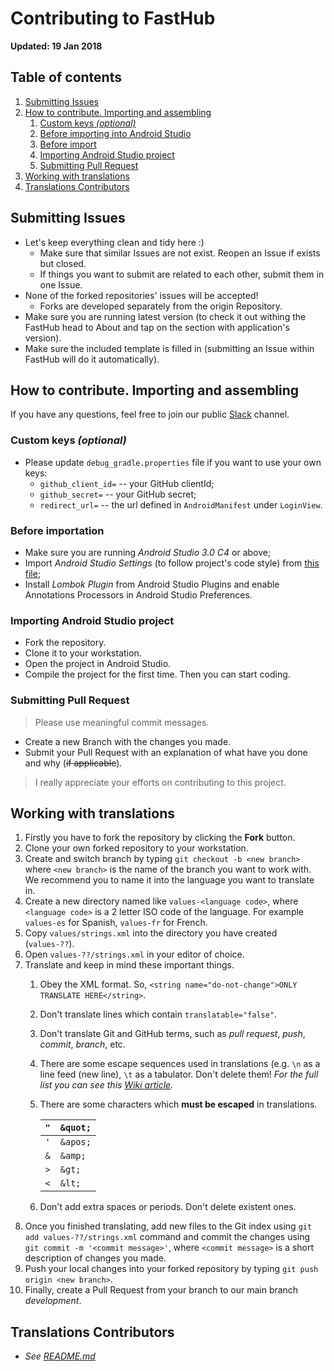 # Contributing to FastHub

**Updated: 19 Jan 2018**

## Table of contents

1. [Submitting Issues](#submitting-issues)
1. [How to contribute. Importing and assembling](#how-to-contribute-importing-and-assembling)
   1. [Custom keys *(optional)*](#custom-keys-optional)
   1. [Before importing into Android Studio](#before-importing-into-android-studio)
   1. [Before import](#before-importation)
   1. [Importing Android Studio project](#importing-android-studio-project)
   1. [Submitting Pull Request](#submitting-pull-request)
1. [Working with translations](#working-with-translations)
1. [Translations Contributors](#translations-contributors)

## Submitting Issues

- Let's keep everything clean and tidy here :)
  - Make sure that similar Issues are not exist. Reopen an Issue if exists but closed.
  - If things you want to submit are related to each other, submit them in one Issue.
- None of the forked repositories' issues will be accepted!
  - Forks are developed separately from the origin Repository.
- Make sure you are running latest version (to check it out withing the FastHub head to About and tap on the section with application's version).
- Make sure the included template is filled in (submitting an Issue within FastHub will do it automatically).

## How to contribute. Importing and assembling

If you have any questions, feel free to join our public [Slack](http://rebrand.ly/fasthub) channel.

### Custom keys *(optional)*

- Please update `debug_gradle.properties` file if you want to use your own keys:
  - `github_client_id=` -- your GitHub clientId;
  - `github_secret=` -- your GitHub secret;
  - `redirect_url=` -- the url defined in `AndroidManifest` under `LoginView`.

### Before importation

- Make sure you are running *Android Studio 3.0 C4* or above;
- Import *Android Studio Settings* (to follow project's code style) from [this file](https://raw.githubusercontent.com/k0shk0sh/FastHub/master/fasthub_as_settings.jar);
- Install *Lombok Plugin* from Android Studio Plugins and enable Annotations Processors in Android Studio Preferences.

### Importing Android Studio project

- Fork the repository.
- Clone it to your workstation.
- Open the project in Android Studio.
- Compile the project for the first time. Then you can start coding.

### Submitting Pull Request

> Please use meaningful commit messages.

- Create a new Branch with the changes you made.
- Submit your Pull Request with an explanation of what have you done and why (~~if applicable~~).

> I really appreciate your efforts on contributing to this project.

## Working with translations

1. Firstly you have to fork the repository by clicking the **Fork** button.
1. Clone your own forked repository to your workstation.
1. Create and switch branch by typing `git checkout -b <new branch>` where `<new branch>` is the name of the branch you want to work with. We recommend you to name it into the language you want to translate in.
1. Create a new directory named like `values-<language code>`, where `<language code>` is a 2 letter ISO code of the language. For example `values-es` for Spanish, `values-fr` for French.
1. Copy `values/strings.xml` into the directory you have created (`values-??`).
1. Open `values-??/strings.xml` in your editor of choice.
1. Translate and keep in mind these important things.
    1. Obey the XML format. So, `<string name="do-not-change">ONLY TRANSLATE HERE</string>`.
    1. Don't translate lines which contain `translatable="false"`.
    1. Don't translate Git and GitHub terms, such as *pull request*, *push*, *commit*, *branch*, etc.
    1. There are some escape sequences used in translations (e.g. `\n` as a line feed (new line), `\t` as a tabulator. Don't delete them!
    *For the full list you can see this [Wiki article](https://en.wikipedia.org/wiki/Control_character#In_ASCII).*
    1. There are some characters which **must be escaped** in translations.

        | `"` | `&quot;` |
        |-----|----------|
        | `'` | `&apos;` |
        | `&` | `&amp;` |
        | `>` | `&gt;` |
        | `<` | `&lt;` |
    1. Don't add extra spaces or periods. Don't delete existent ones.
1. Once you finished translating, add new files to the Git index using `git add values-??/strings.xml` command and commit the changes using `git commit -m '<commit message>'`, where `<commit message>` is a short description of changes you made.
1. Push your local changes into your forked repository by typing `git push origin <new branch>`.
1. Finally, create a Pull Request from your branch to our main branch *development*.

## Translations Contributors

- *See [README.md](https://github.com/k0shk0sh/FastHub#language-contributors)*
